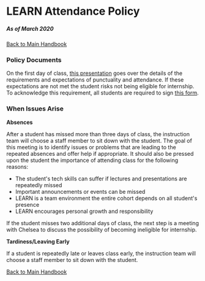 # LEARN Attendance Policy
##### As of March 2020
[ Back to Main Handbook ](./README.md#instructor-handbook)

### Policy Documents
On the first day of class, [this presentation](https://docs.google.com/presentation/d/1k_S8xsFyOANnzwNUmYeMf-KAuYq5XPY9Vqw6e_Iz7sU/edit#slide=id.p) goes over the details of the requirements and expectations of punctuality and attendance. If these expectations are not met the student risks not being eligible for internship. To acknowledge this requirement, all students are required to sign [this form](https://docs.google.com/document/d/1tvjFpQjgvFkzyYbfnFh7kFDHqvMKTEewRgzARqJ467g/edit#heading=h.ig1j3omjc8u6).

### When Issues Arise

**Absences**

After a student has missed more than three days of class, the instruction team will choose a staff member to sit down with the student. The goal of this meeting is to identify issues or problems that are leading to the repeated absences and offer help if appropriate. It should also be pressed upon the student the importance of attending class for the following reasons:
- The student's tech skills can suffer if lectures and presentations are repeatedly missed
- Important announcements or events can be missed
- LEARN is a team environment the entire cohort depends on all student's presence
- LEARN encourages personal growth and responsibility

If the student misses two additional days of class, the next step is a meeting with Chelsea to discuss the possibility of becoming ineligible for internship.

**Tardiness/Leaving Early**

If a student is repeatedly late or leaves class early, the instruction team will choose a staff member to sit down with the student.

[ Back to Main Handbook ](./README.md#instructor-handbook)
